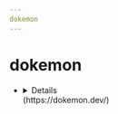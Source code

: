 ```yaml
---
dokemon
---
```


# dokemon

- <details>
      <h3>WebUI Dashboard</h3>
      <img src="resources/screenshots/dokemon.webp" alt="dokemon ui screenshot"/>

      <img alt="x64 Version" src="https://img.shields.io/docker/v/productiveops/dokemon/latest?arch=amd64&label=x64">
      <img alt="Arm64 Version" src="https://img.shields.io/docker/v/productiveops/dokemon/latest?arch=arm64&label=arm64">

    </details>
  (https://dokemon.dev/)
